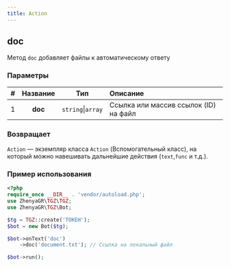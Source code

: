 ```yaml
---
title: Action
---
```


## doc
Метод `doc` добавляет файлы к автоматическому ответу

### Параметры

| # | Название |        Тип        | Описание                              |
|:-:|:--------:|:-----------------:|:--------------------------------------|
| 1 | **doc**  | `string`\|`array` | Ссылка или массив ссылок (ID) на файл |

### Возвращает

`Action` — экземпляр класса `Action` (Вспомогательный класс), на который можно навешивать дальнейшие действия (`text`,`func` и т.д.).

### Пример использования

```php
<?php
require_once __DIR__ . 'vendor/autoload.php';
use ZhenyaGR\TGZ\TGZ;
use ZhenyaGR\TGZ\Bot;

$tg = TGZ::create('ТОКЕН');
$bot = new Bot($tg);

$bot->onText('doc')
    ->doc('document.txt'); // Ссылка на локальный файл

$bot->run();
```